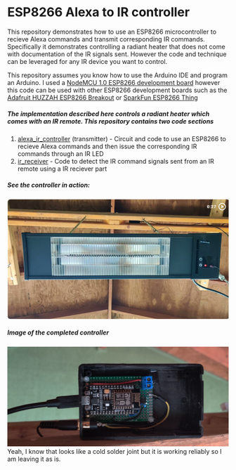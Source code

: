 # ESP8266 Alexa to IR controller
This repository demonstrates how to use an ESP8266 microcontroller to recieve Alexa commands and transmit corresponding IR commands. Specifically it demonstrates controlling a radiant heater that does not come with documentation of the IR signals sent. However the code and technique can be leveraged for any IR device you want to control.

This repository assumes you know how to use the Arduino IDE and program an Arduino.  I used a [NodeMCU 1.0 ESP8266 development board](https://www.amazon.com/HiLetgo-Internet-Development-Wireless-Micropython/dp/B010O1G1ES) however this code can be used with other ESP8266 development boards such as the [Adafruit HUZZAH ESP8266 Breakout](https://www.adafruit.com/product/2471) or [SparkFun ESP8266 Thing](https://www.sparkfun.com/products/13231)

##### The implementation described here controls a radiant heater which comes with an IR remote. This repository contains two code sections
1. [alexa_ir_controller](/alexa_ir_controller) (transmitter) - Circuit and code to use an ESP8266 to recieve Alexa commands and then issue the corresponding IR commands through an IR LED
2. [ir_receiver](/ir_receiver) - Code to detect the IR command signals sent from an IR remote using a IR reciever part

##### See the controller in action:

[![The Alexa ESP8266 IR controller in action (27 sec)](/assets/Alexa_ESP8286_IR_control_v2_video_image.png)](https://photos.app.goo.gl/GmGifkKtMW2HBMPd7 "The Alexa ESP8266 IR controller in action (27 sec)")

##### Image of the completed controller

![Completed Alexa ESP8266 IR controller](/assets/Alexa_ESP8286_IR_control_v2.png "Completed Alexa ESP8266 IR controller")
Yeah, I know that looks like a cold solder joint but it is working reliably so I am leaving it as is.
